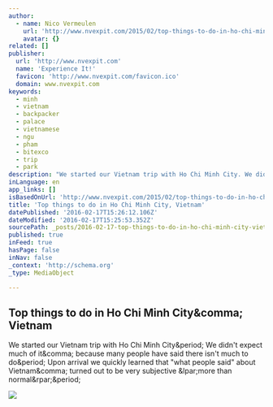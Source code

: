 ```yaml
---
author:
  - name: Nico Vermeulen
    url: 'http://www.nvexpit.com/2015/02/top-things-to-do-in-ho-chi-minh-city.html'
    avatar: {}
related: []
publisher:
  url: 'http://www.nvexpit.com'
  name: 'Experience It!'
  favicon: 'http://www.nvexpit.com/favicon.ico'
  domain: www.nvexpit.com
keywords:
  - minh
  - vietnam
  - backpacker
  - palace
  - vietnamese
  - ngu
  - pham
  - bitexco
  - trip
  - park
description: "We started our Vietnam trip with Ho Chi Minh City. We didn't expect much of it, because many people have said there isn't much to do. Upon arrival we quickly learned that \"what people said\" about Vietnam, turned out to be very subjective (more than normal)."
inLanguage: en
app_links: []
isBasedOnUrl: 'http://www.nvexpit.com/2015/02/top-things-to-do-in-ho-chi-minh-city.html'
title: 'Top things to do in Ho Chi Minh City, Vietnam'
datePublished: '2016-02-17T15:26:12.106Z'
dateModified: '2016-02-17T15:25:53.352Z'
sourcePath: _posts/2016-02-17-top-things-to-do-in-ho-chi-minh-city-vietnam.md
published: true
inFeed: true
hasPage: false
inNav: false
_context: 'http://schema.org'
_type: MediaObject

---
```

<article style=""><h1>Top things to do in Ho Chi Minh City&amp;comma; Vietnam</h1><p>We started our Vietnam trip with Ho Chi Minh City&amp;period; We didn't expect much of it&amp;comma; because many people have said there isn't much to do&amp;period; Upon arrival we quickly learned that "what people said" about Vietnam&amp;comma; turned out to be very subjective &amp;lpar;more than normal&amp;rpar;&amp;period;</p><img src="http://1.bp.blogspot.com/-GIXz5SPrhYE/VOGgXAstQWI/AAAAAAAA7x8/RG0QaUHUXiI/s1600/_DSC0162.jpg" /></article>